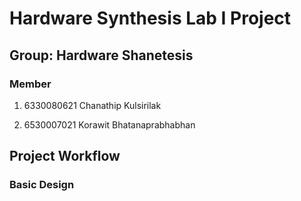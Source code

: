# Hardware Synthesis Lab I Project

## Group: Hardware Shanetesis

### Member

1. 6330080621 Chanathip Kulsirilak

2. 6530007021 Korawit Bhatanaprabhabhan

## Project Workflow

### Basic Design